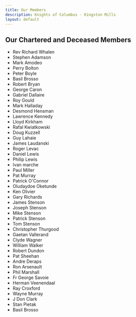 ```yaml
---
title: Our Members
description: Knights of Columbus - Kingston Mills
layout: default
---
```


## Our Chartered and Deceased Members

- Rev Richard Whalen
- Stephen Adamson
- Mark Amodeo
- Perry Bolton
- Peter Boyle
- Basil Brosso
- Robert Bryan
- George Caron
- Gabriel Dallaire
- Roy Gould
- Mark Halladay
- Desmond Hensman
- Lawrence Kennedy
- Lloyd Kirkham
- Rafal Kwiatkowski
- Doug Kuzzell
- Guy Lahaie
- James Laudanski
- Roger Levac
- Daniel Lewis
- Philip Lewis
- Ivan marche
- Paul Miller
- Pat Murray
- Patrick O'Connor
- Oludaydoe Oketunde
- Ken Olivier
- Gary Richards
- James Stenson
- Joseph Stenson
- Mike Stenson
- Patrick Stenson
- Tom Stenson
- Christopher Thurgood
- Gaetan Vallerand
- Clyde Wagner
- William Walker
- Robert Dundon
- Pat Sheehan
- Andre Deraps
- Ron Arsenault
- Phil Marshall
- Fr George Savoie
- Herman Veenendaal
- Ray Croxford
- Wayne Murray
- J Don Clark
- Stan Pietak
- Basil Brosso